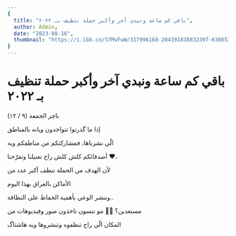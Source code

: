 ```yaml
---
{
  title: "باقي كم ساعة ونبدي آخر وأكبر حملة تنظيف بـ ٢٠٢٢",
  author: Admin,
  date: "2023-08-16",
  thumbnail: "https://i.ibb.co/SfMvFwW/317996168-204391838832397-6308537158209273323-n.jpg",
}
---
```


# باقي كم ساعة ونبدي آخر وأكبر حملة تنظيف بـ ٢٠٢٢

باچر الجمعة (٩ / ١٢)

إذا ما گدرتوا تتواجدون ويانه بالمناطق

الّي نشرناها، فمشاركتكم من مناطقكم ويه

أصدقائكم كلش كلش راح تعنيلنا وتفرّحنا ❤️،

لأن الهدف من الحملة ننظف أكبر عدد من

الأماكن بالعراق بهذا اليوم

وننشر الوعي بأهمية الحفاظ على النظافة..

مستعدين؟ 🙌🏼 مو تنسون تاخذون صور وفيديوهات من

المكان الّي راح تنظفوه وتنشروها ويه هاشتاگ

